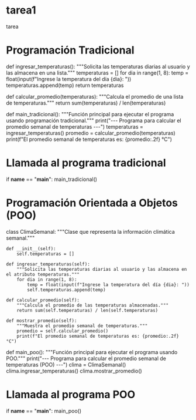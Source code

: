 # tarea1
tarea
# Programación Tradicional

def ingresar_temperaturas():
    """Solicita las temperaturas diarias al usuario y las almacena en una lista."""
    temperaturas = []
    for dia in range(1, 8):
        temp = float(input(f"Ingrese la temperatura del día {dia}: "))
        temperaturas.append(temp)
    return temperaturas

def calcular_promedio(temperaturas):
    """Calcula el promedio de una lista de temperaturas."""
    return sum(temperaturas) / len(temperaturas)

def main_tradicional():
    """Función principal para ejecutar el programa usando programación tradicional."""
    print("--- Programa para calcular el promedio semanal de temperaturas ---")
    temperaturas = ingresar_temperaturas()
    promedio = calcular_promedio(temperaturas)
    print(f"El promedio semanal de temperaturas es: {promedio:.2f} °C")

# Llamada al programa tradicional
if __name__ == "__main__":
    main_tradicional()

# Programación Orientada a Objetos (POO)

class ClimaSemanal:
    """Clase que representa la información climática semanal."""

    def __init__(self):
        self.temperaturas = []

    def ingresar_temperaturas(self):
        """Solicita las temperaturas diarias al usuario y las almacena en el atributo temperaturas."""
        for dia in range(1, 8):
            temp = float(input(f"Ingrese la temperatura del día {dia}: "))
            self.temperaturas.append(temp)

    def calcular_promedio(self):
        """Calcula el promedio de las temperaturas almacenadas."""
        return sum(self.temperaturas) / len(self.temperaturas)

    def mostrar_promedio(self):
        """Muestra el promedio semanal de temperaturas."""
        promedio = self.calcular_promedio()
        print(f"El promedio semanal de temperaturas es: {promedio:.2f} °C")

def main_poo():
    """Función principal para ejecutar el programa usando POO."""
    print("--- Programa para calcular el promedio semanal de temperaturas (POO) ---")
    clima = ClimaSemanal()
    clima.ingresar_temperaturas()
    clima.mostrar_promedio()

# Llamada al programa POO
if __name__ == "__main__":
    main_poo()
